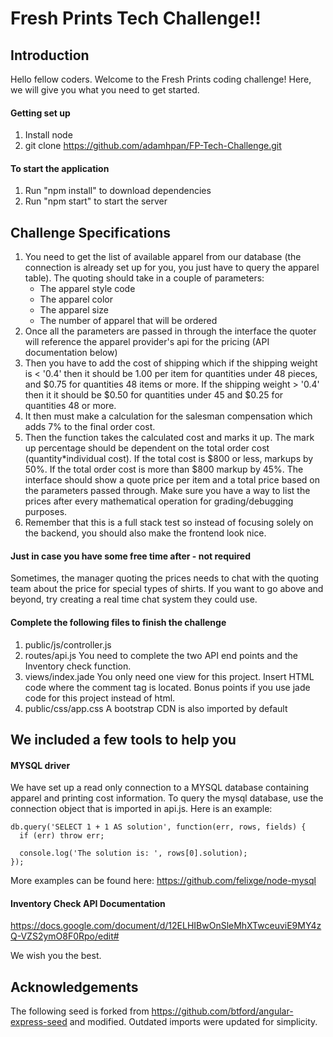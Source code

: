 # Fresh Prints Tech Challenge!!

## Introduction
Hello fellow coders. Welcome to the Fresh Prints coding challenge!
Here, we will give you what you need to get started.

#### Getting set up
1. Install node
2. git clone https://github.com/adamhpan/FP-Tech-Challenge.git

#### To start the application
1. Run "npm install" to download dependencies
2. Run "npm start" to start the server

## Challenge Specifications
1. You need to get the list of available apparel from our database (the connection is already set up for you, you just have to query the apparel table). The quoting should take in a couple of parameters:
	- The apparel style code
	- The apparel color
	- The apparel size
	- The number of apparel that will be ordered
2. Once all the parameters are passed in through the interface the quoter will reference the apparel provider's api for the pricing (API documentation below)
3. Then you have to add the cost of shipping which if the shipping weight is < '0.4' then it should be 1.00 per item for quantities under 48 pieces, and $0.75 for quantities 48 items or more. If the shipping weight > '0.4' then it it should be $0.50 for quantities under 45
and $0.25 for quantities 48 or more.
4. It then must make a calculation for the salesman compensation which adds 7% to the final order cost.
5. Then the function takes the calculated cost and marks it up. The mark up percentage should be dependent on the total order cost (quantity*individual cost). If the total cost is $800 or less, markups by 50%. If the total order cost is more than $800 markup by 45%. The interface should show a quote price per item and a total price based on the parameters passed through. Make sure you have a way to list the prices after every mathematical operation for grading/debugging purposes.
6. Remember that this is a full stack test so instead of focusing solely on the backend, you should also make the frontend look nice.

#### Just in case you have some free time after - not required
Sometimes, the manager quoting the prices needs to chat with the quoting team about the price for special types of shirts.
If you want to go above and beyond, try creating a real time chat system they could use.

#### Complete the following files to finish the challenge
1. public/js/controller.js
2. routes/api.js
	You need to complete the two API end points and the Inventory check function.
3. views/index.jade
	You only need one view for this project. Insert HTML code where the comment tag is located.
	Bonus points if you use jade code for this project instead of html.
4. public/css/app.css
	A bootstrap CDN is also imported by default

## We included a few tools to help you
#### MYSQL driver
We have set up a read only connection to a MYSQL database containing apparel and printing cost information.
To query the mysql database, use the connection object that is imported in api.js.
Here is an example:

    db.query('SELECT 1 + 1 AS solution', function(err, rows, fields) {
      if (err) throw err;

      console.log('The solution is: ', rows[0].solution);
    });

More examples can be found here: https://github.com/felixge/node-mysql

#### Inventory Check API Documentation
https://docs.google.com/document/d/12ELHIBwOnSleMhXTwceuviE9MY4zQ-VZS2ymO8F0Rpo/edit#

We wish you the best.

## Acknowledgements

The following seed is forked from https://github.com/btford/angular-express-seed and modified.
Outdated imports were updated for simplicity.

